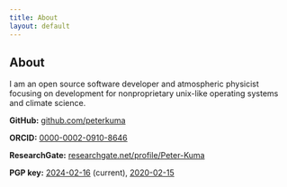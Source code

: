 ```yaml
---
title: About
layout: default
---
```


## About

I am an open source software developer and atmospheric physicist focusing on
development for nonproprietary unix-like operating systems and climate science.

**GitHub:** [github.com/peterkuma](https://github.com/peterkuma)

**ORCID:** [0000-0002-0910-8646](https://orcid.org/0000-0002-0910-8646)

**ResearchGate:** [researchgate.net/profile/Peter-Kuma](https://www.researchgate.net/profile/Peter-Kuma)

**PGP key:** [2024-02-16](/pgp/peterkuma-2024-02-16.asc) (current), [2020-02-15](/pgp/peterkuma.asc)
